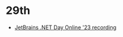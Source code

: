 # 29th
- [JetBrains .NET Day Online '23 recording](https://www.youtube.com/live/8ddzYsZVIYY?si=I9VIXP6aXFe5h96L)
